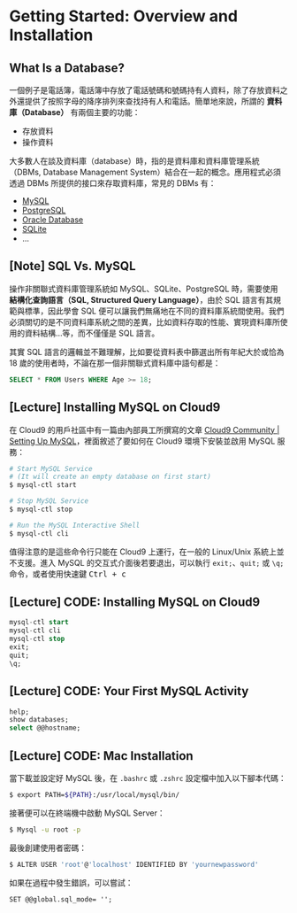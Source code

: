 # Getting Started: Overview and Installation

## What Is a Database?

一個例子是電話簿，電話簿中存放了電話號碼和號碼持有人資料，除了存放資料之外還提供了按照字母的降序排列來查找持有人和電話。簡單地來說，所謂的 **資料庫（Database）** 有兩個主要的功能：

- 存放資料
- 操作資料

大多數人在談及資料庫（database）時，指的是資料庫和資料庫管理系統（DBMs, Database Management System）結合在一起的概念。應用程式必須透過 DBMs 所提供的接口來存取資料庫，常見的 DBMs 有：

- [MySQL](https://www.mysql.com/)
- [PostgreSQL](https://www.postgresql.org/)
- [Oracle Database](https://www.oracle.com/database/)
- [SQLite](https://www.sqlite.org/index.html)
- ...

## [Note] SQL Vs. MySQL

操作非關聯式資料庫管理系統如 MySQL、SQLite、PostgreSQL 時，需要使用 **結構化查詢語言（SQL, Structured Query Language）**，由於 SQL 語言有其規範與標準，因此學會 SQL 便可以讓我們無痛地在不同的資料庫系統間使用。我們必須關切的是不同資料庫系統之間的差異，比如資料存取的性能、實現資料庫所使用的資料結構…等，而不僅僅是 SQL 語言。

其實 SQL 語言的邏輯並不難理解，比如要從資料表中篩選出所有年紀大於或恰為 18 歲的使用者時，不論在那一個非關聯式資料庫中語句都是：

```sql
SELECT * FROM Users WHERE Age >= 18;
```

## [Lecture] Installing MySQL on Cloud9

在 Cloud9 的用戶社區中有一篇由內部員工所撰寫的文章 [Cloud9 Community | Setting Up MySQL](https://community.c9.io/t/setting-up-mysql/1718)，裡面敘述了要如何在 Cloud9 環境下安裝並啟用 MySQL 服務：

```bash
# Start MySQL Service
# (It will create an empty database on first start)
$ mysql-ctl start

# Stop MySQL Service
$ mysql-ctl stop

# Run the MySQL Interactive Shell
$ mysql-ctl cli
```

值得注意的是這些命令行只能在 Cloud9 上運行，在一般的 Linux/Unix 系統上並不支援。進入 MySQL 的交互式介面後若要退出，可以執行 `exit;`、`quit;` 或 `\q;` 命令，或者使用快速鍵 <kbd>Ctrl + c</kbd>

## [Lecture] CODE: Installing MySQL on Cloud9

```sql
mysql-ctl start
mysql-ctl cli
mysql-ctl stop
exit;
quit;
\q;
```

## [Lecture] CODE: Your First MySQL Activity

```sql
help;
show databases;
select @@hostname;
```

## [Lecture] CODE: Mac Installation

當下載並設定好 MySQL 後，在 `.bashrc` 或 `.zshrc` 設定檔中加入以下腳本代碼：

```bash
$ export PATH=${PATH}:/usr/local/mysql/bin/
```

接著便可以在終端機中啟動 MySQL Server：

```bash
$ Mysql -u root -p
```

最後創建使用者密碼：

```bash
$ ALTER USER 'root'@'localhost' IDENTIFIED BY 'yournewpassword'
```

如果在過程中發生錯誤，可以嘗試：

```
SET @@global.sql_mode= '';
```
